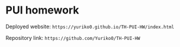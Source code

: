 # PUI homework

Deployed website: `https://yuriko0.github.io/TH-PUI-HW/index.html`

Repository link: `https://github.com/Yuriko0/TH-PUI-HW`
